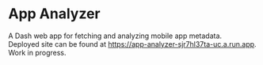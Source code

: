 # App Analyzer
A Dash web app for fetching and analyzing mobile app metadata.  
Deployed site can be found at https://app-analyzer-sjr7hl37ta-uc.a.run.app.  
Work in progress.
